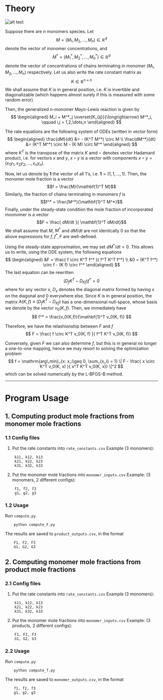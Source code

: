 # Theory

![alt text](.images/theory-0.png)

Suppose there are $n$ monomers species. Let
$$M = (M_1, M_2,\dots, M_n) \in \mathbb{R}^d$$
denote the vector of monomer concentrations, and
$$M^* = (M_1^*, M_2^*, \dots, M_n^*) \in \mathbb{R}^d$$
denote the vector of concentrations of chains terminating in monomer $(M_1, M_2,\dots, M_n)$ respectively.
Let us also write the rate constant matrix as
$$K \in \mathbb{R}^{n\times n}$$
We shall assume that $K$ is in general position, i.e. $K$ is invertible and diagonalizable (which happens almost surely if this is measured with some random error)

Then, the generalized $n$-monomer Mayo-Lewis reaction is given by
$$
\begin{aligned}
    M_i + M^*_j \overset{K_{ij}}{\longrightarrow} M^*_i,
    \qquad
    i,j = 1,2,\dots,n
\end{aligned}
$$

The rate equations are the following system of ODEs (written in vector form)
$$
\begin{aligned}
    \frac{dM}{dt} &= - (K^T M^*) \circ M \\
    \frac{dM^*}{dt} &= (K^T M^*) \circ M - (K M) \circ M^*
\end{aligned}
$$
where $K^T$ is the transpose of the matrix $K$ amd $\circ$ denotes vector Hadamard product, i.e. for vectors $x$ and $y$, $x\circ y$ is a vector with components $x\circ y = (x_1y_1, x_2y_2, \dots, x_ny_n)$.

Now, let us denote by $\mathbf{1}$ the vector of all $1$'s, i.e. $\mathbf{1} = (1, 1, \dots, 1)$. Then, the monomer mole fraction is a vector
$$f = \frac{M}{\mathbf{1}^T M}$$
Similarly, the fraction of chains terminating in monomers $f$ is
$$f^* = \frac{M^*}{\mathbf{1}^T M^*}$$
Finally, under the steady-state condition the mole fraction of incorporated moonomer is a vector
$$F = \frac{ dM/dt }{ \mathbf{1}^T dM/dt}$$
We shall assume that $M$, $M^*$ and $dM/dt$ are not identically 0 so that the above expressions for $f,f^*,F$ are well-defined.

Using the steady-state approximation, we may set $dM^*/dt = 0$. This allows us to write, using the ODE system, the following equations
$$
\begin{aligned}
    &F = \frac{ f \circ K^T f^* }{ f^T K^T f^*} \\
    &0 = (K^T f^*) \circ f - (K f) \circ f^*
\end{aligned}
$$
The last equation can be rewritten
$$
    (D_f K^T - D_{K f}) f^* = 0
$$
where for any vector $x$, $D_x$ denotes the diagonal matrix formed by having $x$ on the diagonal and $0$ everywhere else. Since $K$ is in general position, the matrix $A(K,f) \equiv (D_f K^T - D_{K f})$ has a one-dimensional null-space, whose basis we denote by the vector $v_0(K,f)$. Then, we immediately have
$$
    f^* = \frac{v_0(K,f)}{\mathbf{1}^T v_0(K, f)}
$$

Therefore, we have the relashionship between $F$ and $f$
$$
    F = \frac{ f \circ K^T v_0(K, f) }{ f^T K^T v_0(K, f)}
$$

Conversely, given $F$ we can also determine $f$, but this is in general no longer a one-to-one mapping, hence we may resort to solving the optimization problem
$$
    f = \mathrm{arg\,min}_{x: x_i\geq 0, \sum_{x_i} = 1}
    \| F - \frac{ x \circ K^T v_0(K, x) }{ x^T K^T v_0(K, x)} \|^2
$$
which can be solved numerically by the L-BFGS-B method.

---

# Program Usage

## 1. Computing product mole fractions from monomer mole fractions

### 1.1 Config files

1. Put the rate constants into ```rate_constants.csv```
    Example (3 monomers):

        k11, k12, k13
        k21, k22, k23
        k31, k32, k33

2. Put the monomer mole fractions into ```monomer_inputs.csv```
    Example: (3 monomers, 2 different configs):

        f1, f2, f3
        g1, g2, g3

### 1.2 Usage

Run ```compute.py```

        python compute_F.py

The results are saved to ```product_outputs.csv```, in the format

        F1, F2, F3
        G1, G2, G3

## 2. Computing monomer mole fractions from product mole fractions

### 2.1 Config files

1. Put the rate constants into ```rate_constants.csv```
    Example (3 monomers):

        k11, k12, k13
        k21, k22, k23
        k31, k32, k33

2. Put the monomer mole fractions into ```monomer_inputs.csv```
    Example: (3 products, 2 different configs):

        F1, F2, F3
        G1, G2, G3

### 2.2 Usage

Run ```compute.py```

        python compute_f.py

The results are saved to ```monomer_outputs.csv```, in the format

        f1, f2, f3
        g1, g2, g3
